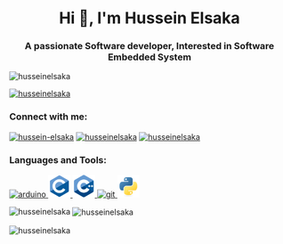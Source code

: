<h1 align="center">Hi 👋, I'm Hussein Elsaka</h1>
<h3 align="center">A passionate Software developer, Interested in Software Embedded System</h3>

<p align="left"> <img src="https://komarev.com/ghpvc/?username=husseinelsaka&label=Profile%20views&color=0e75b6&style=flat" alt="husseinelsaka" /> </p>

<p align="left"> <a href="https://github.com/ryo-ma/github-profile-trophy"><img src="https://github-profile-trophy.vercel.app/?username=husseinelsaka" alt="husseinelsaka" /></a> </p>

<h3 align="left">Connect with me:</h3>
<p align="left">
<a href="https://linkedin.com/in/hussein-elsaka" target="blank"><img align="center" src="https://raw.githubusercontent.com/rahuldkjain/github-profile-readme-generator/master/src/images/icons/Social/linked-in-alt.svg" alt="hussein-elsaka" height="30" width="40" /></a>
<a href="https://www.hackerrank.com/husseinelsaka" target="blank"><img align="center" src="https://raw.githubusercontent.com/rahuldkjain/github-profile-readme-generator/master/src/images/icons/Social/hackerrank.svg" alt="husseinelsaka" height="30" width="40" /></a>
<a href="https://www.leetcode.com/husseinelsaka" target="blank"><img align="center" src="https://raw.githubusercontent.com/rahuldkjain/github-profile-readme-generator/master/src/images/icons/Social/leet-code.svg" alt="husseinelsaka" height="30" width="40" /></a>
</p>

<h3 align="left">Languages and Tools:</h3>
<p align="left"> <a href="https://www.arduino.cc/" target="_blank" rel="noreferrer"> <img src="https://cdn.worldvectorlogo.com/logos/arduino-1.svg" alt="arduino" width="40" height="40"/> </a> <a href="https://www.cprogramming.com/" target="_blank" rel="noreferrer"> <img src="https://raw.githubusercontent.com/devicons/devicon/master/icons/c/c-original.svg" alt="c" width="40" height="40"/> </a> <a href="https://www.w3schools.com/cpp/" target="_blank" rel="noreferrer"> <img src="https://raw.githubusercontent.com/devicons/devicon/master/icons/cplusplus/cplusplus-original.svg" alt="cplusplus" width="40" height="40"/> </a> <a href="https://git-scm.com/" target="_blank" rel="noreferrer"> <img src="https://www.vectorlogo.zone/logos/git-scm/git-scm-icon.svg" alt="git" width="40" height="40"/> </a> <a href="https://www.python.org" target="_blank" rel="noreferrer"> <img src="https://raw.githubusercontent.com/devicons/devicon/master/icons/python/python-original.svg" alt="python" width="40" height="40"/> </a> </p>

<p><img align="left" src="https://github-readme-stats.vercel.app/api/top-langs?username=husseinelsaka&show_icons=true&locale=en&layout=compact" alt="husseinelsaka" /></p>

<p>&nbsp;<img align="center" src="https://github-readme-stats.vercel.app/api?username=husseinelsaka&show_icons=true&locale=en" alt="husseinelsaka" /></p>

<p><img align="center" src="https://github-readme-streak-stats.herokuapp.com/?user=husseinelsaka&" alt="husseinelsaka" /></p>
